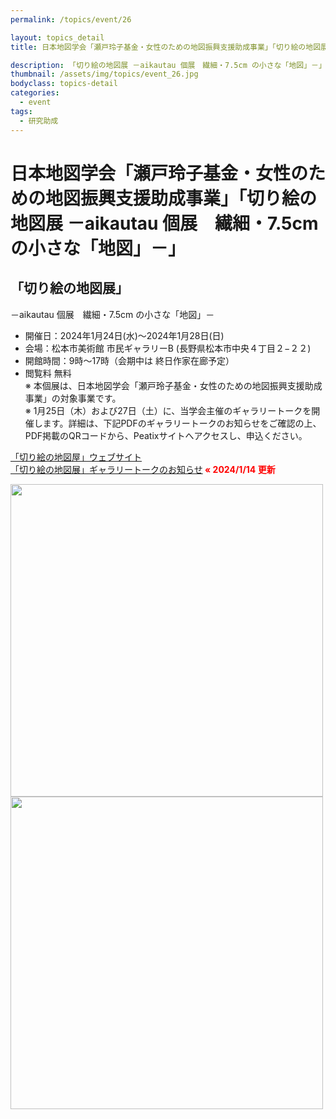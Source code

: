 ```yaml
---
permalink: /topics/event/26

layout: topics_detail
title: 日本地図学会「瀬戸玲子基金・女性のための地図振興支援助成事業」「切り絵の地図展 －aikautau 個展　繊細・7.5cm の小さな「地図」－」（ギャラリートークの案内を追加しました）

description: 「切り絵の地図展 －aikautau 個展　繊細・7.5cm の小さな「地図」－」を開催します。1月25日（木）および27日（土）に、当学会主催のギャラリートークを開催します。
thumbnail: /assets/img/topics/event_26.jpg
bodyclass: topics-detail
categories:
  - event
tags:
  - 研究助成
---
```


# 日本地図学会「瀬戸玲子基金・女性のための地図振興支援助成事業」「切り絵の地図展 －aikautau 個展　繊細・7.5cm の小さな「地図」－」

## 「切り絵の地図展」
－aikautau 個展　繊細・7.5cm の小さな「地図」－

* 開催日：2024年1月24日(水)〜2024年1月28日(日)
* 会場：松本市美術館 市民ギャラリーB (長野県松本市中央４丁目２−２２)
* 開館時間：9時〜17時（会期中は 終日作家在廊予定）
* 閲覧料 無料<br>
※ 本個展は、日本地図学会「瀬戸玲子基金・女性のための地図振興支援助成事業」の対象事業です。<br>
※ 1月25日（木）および27日（土）に、当学会主催のギャラリートークを開催します。詳細は、下記PDFのギャラリートークのお知らせをご確認の上、PDF掲載のQRコードから、Peatixサイトへアクセスし、申込ください。

[「切り絵の地図屋」ウェブサイト](https://aikautau.work/)<br>
[「切り絵の地図展」ギャラリートークのお知らせ](../../archive/file/setoreiko_fund/kiriemap2024.pdf)<strong><span style="color: red; "> « 2024/1/14 更新</span></strong>

<img src="../../assets/img/topics/2023-12-21-topics-event_26_a.jpg" width="500"> <img src="../../assets/img/topics/2023-12-21-topics-event_26_b.jpg" width="500">
